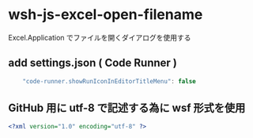 # wsh-js-excel-open-filename
Excel.Application でファイルを開くダイアログを使用する
## add settings.json ( Code Runner )
```javascript
    "code-runner.showRunIconInEditorTitleMenu": false
```
## GitHub 用に utf-8 で記述する為に wsf 形式を使用
```xml
<?xml version="1.0" encoding="utf-8" ?>
```
